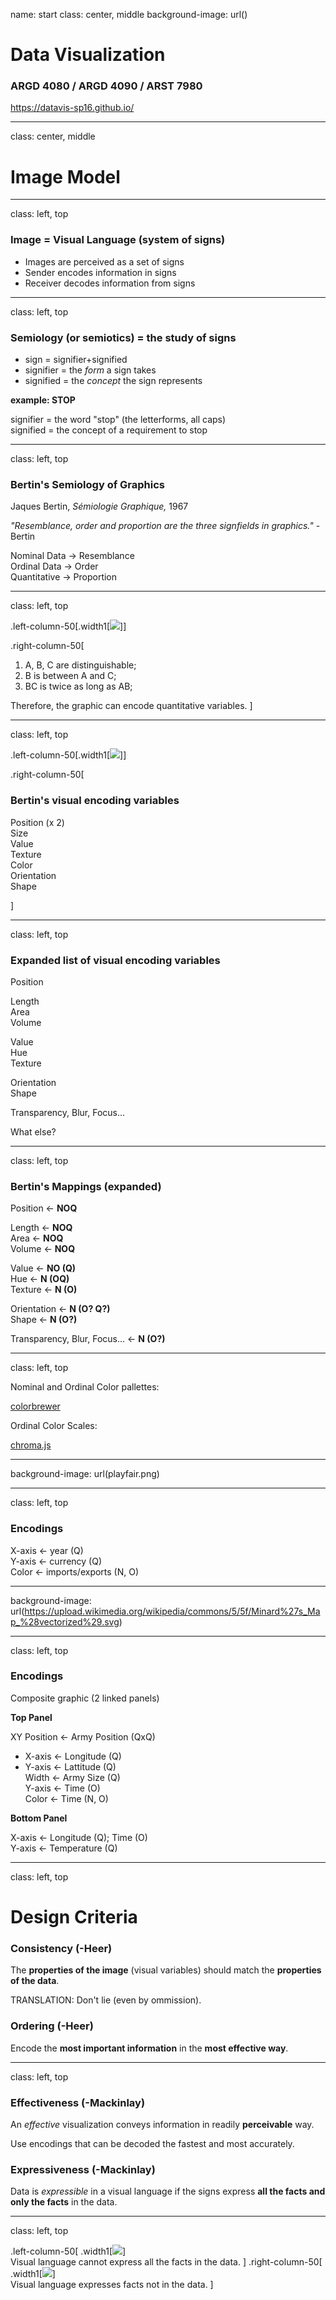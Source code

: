name: start
class: center, middle
background-image: url()

# Data Visualization
                
### ARGD 4080 / ARGD 4090 / ARST 7980

<https://datavis-sp16.github.io/>

---
class: center, middle

# Image Model


---
class: left, top

### Image = Visual Language (system of signs) 

- Images are perceived as a set of signs  
- Sender encodes information in signs 
- Receiver decodes information from signs

---
class: left, top

### Semiology (or semiotics) = the study of signs 

- sign = signifier+signified
- signifier = the *form* a sign takes
- signified = the *concept* the sign represents

**example: STOP**  

signifier = the word "stop" (the letterforms, all caps)  
signified = the concept of a requirement to stop

---
class: left, top

### Bertin's Semiology of Graphics 

Jaques Bertin, *Sémiologie Graphique,* 1967

<quote>*"Resemblance, order and proportion are the three signfields in graphics."*</quote> -Bertin

Nominal Data &rarr; Resemblance  
Ordinal Data &rarr; Order  
Quantitative &rarr; Proportion  

---
class: left, top

.left-column-50[.width1[![](ABC.png)]]

.right-column-50[

1. A, B, C are distinguishable;  
2. B is between A and C;  3. BC is twice as long as AB;  Therefore, the graphic can encode quantitative variables.
]

---
class: left, top

.left-column-50[.width1[![](imagevariables.png)]]

.right-column-50[
### Bertin's visual encoding variables

Position (x 2)  
Size  Value   
Texture  
Color  
Orientation  
Shape

]

---
class: left, top

### Expanded list of visual encoding variables

Position  

Length  
Area  
Volume  

Value  
Hue  
Texture

Orientation  
Shape  

Transparency, Blur, Focus...

What else?

---
class: left, top

### Bertin's Mappings (expanded)

Position &larr; **NOQ**  

Length &larr; **NOQ**  
Area &larr; **NOQ**  
Volume &larr; **NOQ**  

Value &larr; **NO (Q)**  
Hue &larr; **N (OQ)**  
Texture &larr; **N (O)**

Orientation &larr; **N (O? Q?)**  
Shape &larr; **N (O?)**  

Transparency, Blur, Focus... &larr; **N (O?)**

---
class: left, top

Nominal and Ordinal Color pallettes:

[colorbrewer](http://colorbrewer2.org/) 

Ordinal Color Scales:

[chroma.js](http://gka.github.io/palettes/#colors=#061951,#96FFBD|steps=7|bez=1|coL=1) 

---
background-image: url(playfair.png)

---
class: left, top

### Encodings

X-axis &larr; year (Q)  Y-axis &larr; currency (Q)  Color &larr; imports/exports (N, O)  

---
background-image: url(https://upload.wikimedia.org/wikipedia/commons/5/5f/Minard%27s_Map_%28vectorized%29.svg)

---
class: left, top

### Encodings

Composite graphic (2 linked panels)

**Top Panel**

XY Position &larr; Army Position (QxQ)
- X-axis &larr; Longitude (Q)  - Y-axis &larr; Lattitude (Q)  Width &larr; Army Size (Q)  
Y-axis &larr; Time (O)  
Color &larr; Time (N, O)  

**Bottom Panel**

X-axis &larr; Longitude (Q); Time (O)  Y-axis &larr; Temperature (Q)  

---
class: left, top

# Design Criteria

### Consistency (-Heer)    

The **properties of the image** (visual variables) should match the **properties of the data**.

TRANSLATION: Don't lie (even by ommission).
### Ordering (-Heer)  

Encode the **most important information** in the **most effective way**.

---
class: left, top
### Effectiveness (-Mackinlay)  An *effective* visualization conveys information in readily **perceivable** way.

Use encodings that can be decoded the fastest and most accurately.

### Expressiveness (-Mackinlay)Data is *expressible* in a visual language if the signs express **all the facts and only the facts** in the data.---
class: left, top

.left-column-50[
.width1[![](sepal.png)]  
Visual language cannot express all the facts in the data.
]
.right-column-50[
.width1[![](country.png)]  
Visual language expresses facts not in the data.
]